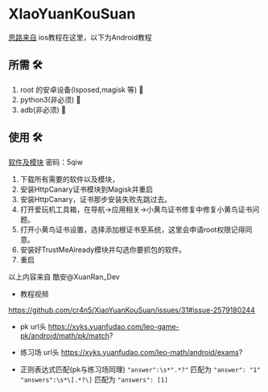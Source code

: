 # XIaoYuanKouSuan

[思路来自](https://github.com/wyp010428/xiaoyuankousuan)  ios教程在这里，以下为Android教程

## 所需 :hammer_and_wrench:

1. root 的安卓设备(lsposed,magisk 等) :iphone:
2. python3(非必须) :snake:
3. adb(非必须) :electric_plug:

## 使用 :hammer_and_wrench:

[软件及模块](https://xuanrandev.lanzouw.com/b00qc8yij) 密码：5qiw

1. 下载所有需要的软件以及模块，
2. 安装HttpCanary证书模块到Magisk并重启
3. 安装HttpCanary，证书那步安装失败先跳过去。
4. 打开爱玩机工具箱，在导航->应用相关->小黄鸟证书修复中修复小黄鸟证书问题。
5. 打开小黄鸟证书设置，选择添加根证书至系统，这里会申请root权限记得同意。
6. 安装好TrustMeAlready模块并勾选你要抓包的软件。
7. 重启

以上内容来自 酷安@XuanRan_Dev

- 教程视频

https://github.com/cr4n5/XiaoYuanKouSuan/issues/31#issue-2579180244

- pk url头
https://xyks.yuanfudao.com/leo-game-pk/android/math/pk/match?

- 练习场 url头
https://xyks.yuanfudao.com/leo-math/android/exams?

- 正则表达式匹配(pk与练习场同理)
`"answer":\s*".*?"` 匹配为 `"answer": "1"`
`"answers":\s*\[.*?\]` 匹配为 `"answers": [1]`
